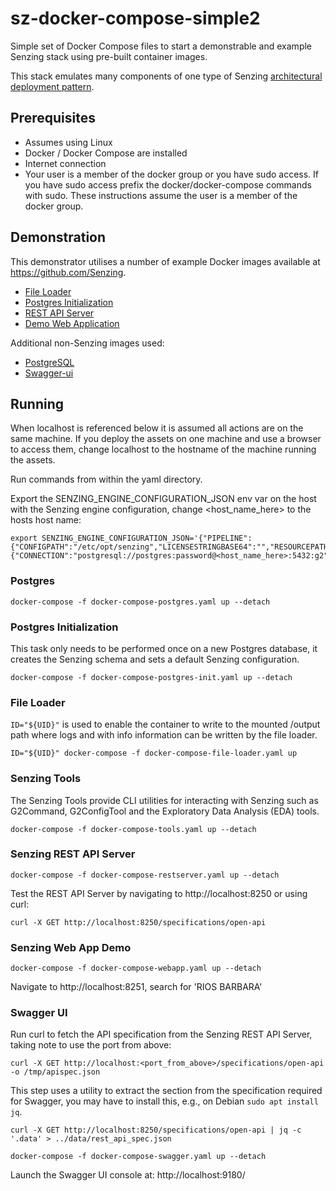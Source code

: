 # sz-docker-compose-simple2

Simple set of Docker Compose files to start a demonstrable and example Senzing stack using pre-built container images.

This stack emulates many components of one type of Senzing [architectural deployment pattern](https://senzing.zendesk.com/hc/en-us/articles/360051562333-Senzing-Architectural-Pattern-for-Perpetual-Insights).

## Prerequisites

- Assumes using Linux
- Docker / Docker Compose are installed
- Internet connection
- Your user is a member of the docker group or you have sudo access. If you have sudo access prefix the docker/docker-compose commands with sudo. These instructions assume the user is a member of the docker group.

## Demonstration

This demonstrator utilises a number of example Docker images available at https://github.com/Senzing.

- [File Loader](https://github.com/Senzing/file-loader)
- [Postgres Initialization](https://github.com/Senzing/init-postgresql)
- [REST API Server](https://github.com/Senzing/senzing-api-server)
- [Demo Web Application](https://github.com/Senzing/entity-search-web-app)

Additional non-Senzing images used:

- [PostgreSQL](https://hub.docker.com/_/postgres)
- [Swagger-ui](https://hub.docker.com/r/swaggerapi/swagger-ui)

## Running

When localhost is referenced below it is assumed all actions are on the same machine. If you deploy the assets on one machine and use a browser to access them, change localhost to the hostname of the machine running the assets.

Run commands from within the yaml directory.

Export the SENZING_ENGINE_CONFIGURATION_JSON env var on the host with the Senzing engine configuration, change <host_name_here> to the hosts host name:

```console
export SENZING_ENGINE_CONFIGURATION_JSON='{"PIPELINE":{"CONFIGPATH":"/etc/opt/senzing","LICENSESTRINGBASE64":"","RESOURCEPATH":"/opt/senzing/g2/resources","SUPPORTPATH":"/opt/senzing/data"},"SQL":{"CONNECTION":"postgresql://postgres:password@<host_name_here>:5432:g2"}}'
```

### Postgres

```console
docker-compose -f docker-compose-postgres.yaml up --detach
```

### Postgres Initialization

This task only needs to be performed once on a new Postgres database, it creates the Senzing schema and sets a default Senzing configuration. 

```console
docker-compose -f docker-compose-postgres-init.yaml up --detach
```

### File Loader

`ID="${UID}"` is used to enable the container to write to the mounted /output path where logs and with info information can be written by the file loader.

```console
ID="${UID}" docker-compose -f docker-compose-file-loader.yaml up
```

### Senzing Tools

The Senzing Tools provide CLI utilities for interacting with Senzing such as G2Command, G2ConfigTool and the Exploratory Data Analysis (EDA) tools. 

```console
docker-compose -f docker-compose-tools.yaml up --detach
```

### Senzing REST API Server

```console
docker-compose -f docker-compose-restserver.yaml up --detach
```

Test the REST API Server by navigating to http://localhost:8250 or using curl:

```console
curl -X GET http://localhost:8250/specifications/open-api
```

### Senzing Web App Demo

```console
docker-compose -f docker-compose-webapp.yaml up --detach
```

Navigate to http://localhost:8251, search for 'RIOS BARBARA'

### Swagger UI

Run curl to fetch the API specification from the Senzing REST API Server, taking note to use the port from above:

```console
curl -X GET http://localhost:<port_from_above>/specifications/open-api -o /tmp/apispec.json
```

This step uses a utility to extract the section from the specification required for Swagger, you may have to install this, e.g., on Debian `sudo apt install jq`.

```console
curl -X GET http://localhost:8250/specifications/open-api | jq -c '.data' > ../data/rest_api_spec.json
```

```console
docker-compose -f docker-compose-swagger.yaml up --detach
```

Launch the Swagger UI console at: http://localhost:9180/
